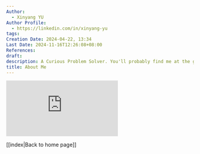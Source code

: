 ```yaml
---
Author:
  - Xinyang YU
Author Profile:
  - https://linkedin.com/in/xinyang-yu
tags: 
Creation Date: 2024-04-22, 13:34
Last Date: 2024-11-16T12:26:08+08:00
References: 
draft: 
description: A Curious Problem Solver. You'll probably find me at the gym if I'm not at my computer.
title: About Me
---
```


<div class="bentoAbout-wrapper">
<iframe
 class="fullIframe"
 frameBorder="0" 
 src="https://bento.me/xy241" 
scrolling="no"
 ></iframe>
 </div>

[[index|Back to home page]]
